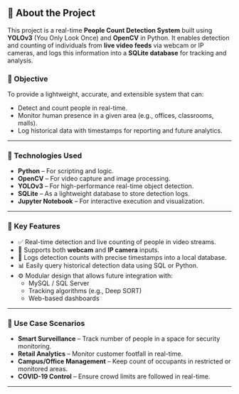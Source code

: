 ## 👥 About the Project

This project is a real-time **People Count Detection System** built using **YOLOv3** (You Only Look Once) and **OpenCV** in Python. It enables detection and counting of individuals from **live video feeds** via webcam or IP cameras, and logs this information into a **SQLite database** for tracking and analysis.

### 🎯 Objective

To provide a lightweight, accurate, and extensible system that can:
- Detect and count people in real-time.
- Monitor human presence in a given area (e.g., offices, classrooms, malls).
- Log historical data with timestamps for reporting and future analytics.

---

### 🔧 Technologies Used

- **Python** – For scripting and logic.
- **OpenCV** – For video capture and image processing.
- **YOLOv3** – For high-performance real-time object detection.
- **SQLite** – As a lightweight database to store detection logs.
- **Jupyter Notebook** – For interactive execution and visualization.

---

### 🧠 Key Features

- ✅ Real-time detection and live counting of people in video streams.
- 📸 Supports both **webcam** and **IP camera** inputs.
- 🧾 Logs detection counts with precise timestamps into a local database.
- 📊 Easily query historical detection data using SQL or Python.
- ⚙️ Modular design that allows future integration with:
  - MySQL / SQL Server
  - Tracking algorithms (e.g., Deep SORT)
  - Web-based dashboards

---

### 🔐 Use Case Scenarios

- **Smart Surveillance** – Track number of people in a space for security monitoring.
- **Retail Analytics** – Monitor customer footfall in real-time.
- **Campus/Office Management** – Keep count of occupants in restricted or monitored areas.
- **COVID-19 Control** – Ensure crowd limits are followed in real-time.

---

